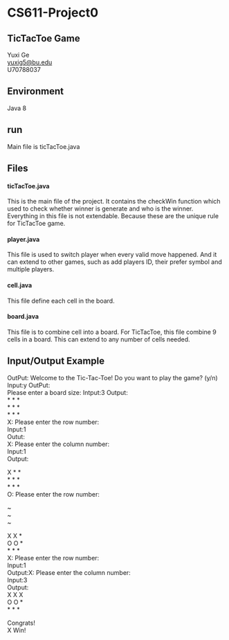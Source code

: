 # CS611-Project0
## TicTacToe Game
Yuxi Ge    
yuxig5@bu.edu    
U70788037    
## Environment
Java 8

## run
Main file is ticTacToe.java

## Files
#### ticTacToe.java 
This is the main file of the project. It contains the checkWin function which used to check whether winner is generate and who is the winner. Everything in this file is not extendable. Because these are the unique rule for TicTacToe game. 
#### player.java
This file is used to switch player when every valid move happened. And it can extend to other games, such as add players ID, their prefer symbol and multiple players.
#### cell.java
This file define each cell in the board. 
#### board.java
This file is to combine cell into a board. For TicTacToe, this file combine 9 cells in a board. This can extend to any number of cells needed.

## Input/Output Example
OutPut:
Welcome to the Tic-Tac-Toe!
Do you want to play the game? (y/n)
Input:y
OutPut:   
Please enter a board size: 
Intput:3
Output:    
\*  \*  \*  
\*  \*  \*  
\*  \*  \*  
X: Please enter the row number:    
Input:1    
Outut:    
X: Please enter the column number:    
Input:1    
Output:<br>    

X  \*  \*  
\*  \*  \*  
\*  \*  \*  
O: Please enter the row number:    

~     
~    
~    

X  X  \*  
O  O  \*  
\*  \*  \*      
X: Please enter the row number:    
Input:1    
Output:X: Please enter the column number:    
Input:3    
Output:    
X  X  X  
O  O  \*  
\*  \*  \*  

Congrats!    
X Win!

